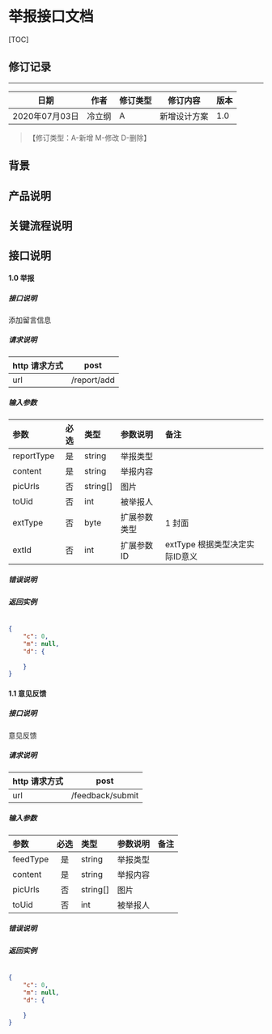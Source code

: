 # 举报接口文档

[TOC]
## 修订记录
----
日期 | 作者 | 修订类型 | 修订内容 | 版本|
---- | ---- | ---- | ---- | ---- |
2020年07月03日|冷立纲|A|新增设计方案|1.0|

> 【修订类型：A-新增  M-修改 D-删除】

## 背景



## 产品说明



## 关键流程说明

## 接口说明



#### 1.0 举报

##### 接口说明

添加留言信息

##### 请求说明

| http 请求方式          |post             |
|:------------- |:---------------:|
| url      |/report/add |

#####  输入参数

| 参数          |必选             | 类型       | 参数说明        | 备注          |
|:-------------|:---------------:|:-------------|:-------------|:-------------|
| reportType      | 是| string    | 举报类型|   |
| content      | 是| string    | 举报内容|   |
| picUrls      | 否| string[]    | 图片|   |
| toUid      | 否| int    | 被举报人|   |
| extType      | 否| byte    | 扩展参数类型|  1 封面  |
| extId      | 否| int    | 扩展参数ID|  extType  根据类型决定实际ID意义  |


#####  错误说明




#####  返回实例
```json

{
    "c": 0,
    "m": null,
    "d": {
        
    }
}

```


#### 1.1 意见反馈

##### 接口说明

意见反馈

##### 请求说明

| http 请求方式          |post             |
|:------------- |:---------------:|
| url      |/feedback/submit |

#####  输入参数

| 参数          |必选             | 类型       | 参数说明        | 备注          |
|:-------------|:---------------:|:-------------|:-------------|:-------------|
| feedType      | 是| string    | 举报类型|   |
| content      | 是| string    | 举报内容|   |
| picUrls      | 否| string[]    | 图片|   |
| toUid      | 否| int    | 被举报人|   |


#####  错误说明




#####  返回实例
```json

{
    "c": 0,
    "m": null,
    "d": {
        
    }
}

```






























